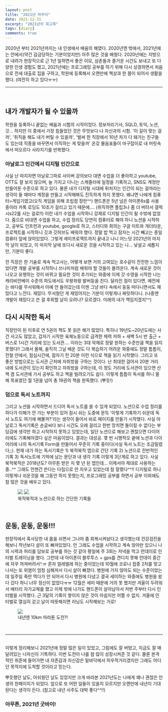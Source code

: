 ```yaml
---
layout: post
title: "2021년 마무리"
date: 2021-12-31
excerpt: "2021년의 회고록"
tags: [diary]
comments: true
---
```



2020년 부터 2021년까지는 내 인생에서 배움의 해였다.
2020년엔 밖에서, 2021년에는 안에서(약간 감금당하는 기분이었지만) 아주 많은 것을 배웠다.
2020년에는 지방으로 내려가 현장직으로 근 1년 일하면서 좋은 이모, 삼촌들과 즐거운 시간도 보내고 또 다양한 인생 경험도 했고, 2021년에는 프로그래밍 공부를 하기 위해 다시 상경하면서 처음으로 전세 대출로 집을 구하고, 학원에 등록해서 오랜만에 책상과 한 몸이 되어서 생활을 했다. (여전히 하고 있다ㅠㅠ)
<br>

****
<br>

## 내가 개발자가 될 수 있을까
 학원을 등록하니 끝없는 배움과 시험의 시작이었다. 정보처리기사, SQLD, 토익, 노션, 깃... 하지만 이 중에서 가장 힘들었던 것은 무엇보다 나 자신과의 시험. '이 길이 맞는 걸까', '취직을 해도 내가 버틸 수 있을까', '벌써 한 직장에서 10년 차가 다 돼가는 친구들도 있는데 직종을 바꾸면서 이직하는 게 맞을까' 온갖 물음표들이 마구잡이로 내 머릿속에서 떠오르다 사라지기를 반복했다.

 ### 아날로그 인간에서 디지털 인간으로
 사실 난 따지자면 아날로그파로 사이버 강의보다 대면 수업을 더 좋아하고 youtube, OTT도 잘 보지 않으며, 늘 가지고 다니는 스케줄러에 일정을 기록하고, SNS도 계정만 만들어둔 수준으로 하고 있다. 물론 내가 디지털 시대에 뒤처지는 인간이 되는 걸까라는 생각이 들 때마다 계정을 만들고 시작해봐도 진득하게 하지 못했다. 왜냐면 나에게 컴퓨터=게임기였고(오직 게임을 위해 조립컴 장만^^) 핸드폰은 5년 넘은 아이폰6s를 사용 중이라 카톡 로딩도 10초가 걸리고 있기 때문에…. (취직하면 플립3나 좀 더 버텨서 갤럭시s22를 사는 걸로!!) 이런 내가 수업을 시작하니 강제로 디지털 인간이 될 수밖에 없었다. 줌으로 비대면 수업을 하고, 수업 정리도 당연히 컴퓨터로 해야 하니 노션을 시작하고, 공부도 인프런과 youtube, google로 하고, 스터디와 회의는 구글 미트와 개더타운, 프로젝트를 시작하니 깃과 깃허브도 배워야 했다. 정말 밥 먹고 잠자는 시간 빼고는 종일 컴퓨터 앞에 앉아있었다. 그렇게 세미프로젝트까지 끝내고 나니 어느덧 2021년의 마지막 날이 되었고, 이 마지막 날에 또다시 새로운 것을 시작하고 있는 나... 낯설고 새롭지만, 기분이 좋다. 
 
 전 직장은 한 기술로 계속 먹고사는, 어떻게 보면 거의 고여있는 호수같이 잔잔한 느낌이었다면 개발 공부를 시작하니 쓰나미처럼 배워야 할 것들이 몰려온다. 계속 새로운 것이 나오고 유행하는 것이 바뀌고 필요한 것이 추가되는 와중에 이제 갓 수영을 시작한 나는 캐리비안베이 수준의 파도에서도 우왕좌왕 발버둥을 친다. 달라진 점이 있다면, 예전에는 바다를 무서워해서 아예 안 들어갔는데 이젠 그냥 바다 속에서 둥둥 떠다니면서도 재밌다고 느낀다. 재밌다. 무서웠던 게 재밌어지는 기분이 이렇게나 짜릿하다니. (나중엔 개발이 재밌다고 쓴 걸 후회할 날이 오려나? 모르겠다. 미래의 내가 책임지겠지^^)
<br>

## 다시 시작한 독서
 직장인이 된 이후로 연 5권의 책도 못 읽은 해가 많았다. 특히나 19년도~20년도에는 사건 사고도 많았고, 갑자기 시작한 육체노동으로 급격한 체력 저하 + 새벽 5시 반 출근 + 버스로 1시간 거리에 있는 도서관…. 이라는 3대 악재로 정말 원하는 수준만큼 책을 읽지 못했다!! 그래서 올해, 솔직히 그날 배운 것도 다 복습하기 어려운 와중에도 정말 틈틈이, 전철 안에서, 점심시간에, 잠자기 전 20분 이런 식으로 책을 읽기 시작했다. 그리고 또 좋은 방법으로는 도서관 근처에 자취방을 구하는 것이다. 난 최대한 걸어서 20분 거리 내에 도서관이 있는지 확인하고 자취방을 구하는데, 이 정도 거리에 도서관이 있으면 산책 겸 도서관에 가서 공부도 하고 책을 빌려오기도 쉽다. 이렇게 틈틈이 독서를 하니 올해 목표였던 월 1권을 넘어 총 19권의 책을 완독했다. (뿌듯!)

 ### 덤으로 독서 노트까지
 그리고 노션을 시작하면서 드디어 독서 노트를 쓸 수 있게 되었다. 노션으로 수업 정리를 하다가 이해가 안 가는 부분이 있어 잠시 쉬는 도중에 문득 '이렇게 기록하기 쉬운데 독서 노트도 여기에 해볼까?'라는 생각이 들어서 바로 페이지를 만들기 시작했다. 사실 아날로그 독서기록은 손글씨다 보니 시간도 오래 걸리고 한번 망치면 돌이킬 수 없다는 부담감에 생각만 하고 시작하지 못하고 있었는데, 일단 노션으로 해보고 괜찮으면 다이어리에도 기록해야겠다 싶은 마음이었다. 결과는 대성공. 몇 번 시행착오 끝에 노션과 다이어리에 나의 독서기록 Form을 만들어서 꾸준히 기록 중이다(사실 독서 노트는 조금밀렸다;;). 현재 내가 하는 독서기록은 1) 북적북적 앱으로 간단 기록 2) 노션으로 전반적인 기록 3) 독서노트에 기억에 남는 문단과 내 생각 기록 이렇게 3단계로 하고 있다. 사실 북적북적은 2018년도? 아무튼 받은 지 몇 년 된 앱인데... 이제서야 제대로 사용하는 중..^^ 그래도 언젠간 쓴다는 다짐으로 안 지우고 있었는데 참 잘했다^^!! 디지털로 하니 이렇게나 쉬운것을 왜 그동안 하지 못했는지, 프로그래밍 공부를 하면서 공부 이외에도 참 많은 것을 배우고 있다.

  <figure class="half">
	<img src="/images/2021_1.jpg">
	<img src="/images/2021.jpg">
	<figcaption>북적북적과 노션으로 하는 간단한 기록들</figcaption>
  </figure>
 <br>


## 운동, 운동, 운동!!!
 현장직에서 혹사당한 내 몸을 쉬면서 그나마 좀 회복시켜놨다고 생각했는데 건강검진을 해보니 작년보다 살이 또 빠져있었다. 안 그래도 수업을 시작하고 계속 앉아만 있으니 나의 시력과 허리를 담보로 공부를 하는 것 같아 평일에 주 3회는 저녁을 먹고 런데이로 인터벌 트레이닝을 했다. 그런데 내 아이폰이 블루투스 + gps를 견디지 못해 런데이 중간에 자꾸 꺼져버려서^.ㅠ 혼자 얼레벌레 하는 중이었는데 10월에 코로나 접종 2차를 맞고 나서는 또 위염이 엄청 심해져서 다시 살이 빠졌다. 병원에 가지 않아도 되는 수준이었는데 일주일 죽만 먹다가 안 되어서 다시 병원에 다녔고 결국 세미하는 와중에도 병원을 왔다 갔다 하니 너무 정신이 없었다ㅠㅠ 12월은 세미 때문에 거의 못 했지만 겨울이 두려워서 배터리 자가교체를 했고 이제 밖에 나가도 핸드폰이 살아남아서 저번 주부터 다시 인터벌을 시작했다. 근 3달의 기록이 쌓이지 않은 것이 아쉽지만 어쩔 수 없지. 겨울에 인터벌로 열심히 걷고 날이 따뜻해지면 러닝도 시작해보는 거로!
 
  <figure>
	<img src="/images/2021_2.jpg">
	<figcaption>내년엔 10km 마라톤 도전?!</figcaption>
  </figure>
<br>

****
<br>
이렇게 정리해보니 2021년에 정말 많은 일이 있었고, 그럼에도 잘 버텼고, 지금도 잘 매달려있는 나자신이 기특하다. 이번 도전이 나를 참 많이 성장시켜준 것 같다. 물론 본격적인 취준에 들어가면 내 자존감과 자신감은 밑바닥에서 허우적거리겠지만 그래도 어디던 목적지에 도착할 것이라고 믿는다. 


뿌듯했던 날도, 아쉬웠던 날도 있었지만 크게 바라본 2021년도는 나에게 꽤나 괜찮은 인생의 한페이지가 되었다. 
앞으로 또 어떤 일들이 있을지 모르지만 오랜만에 내년이 기대된다는 생각이 든다. (참고로 내년 사주도 대박 좋다^^!!)


### 아무튼, 2021년 굿바이!

